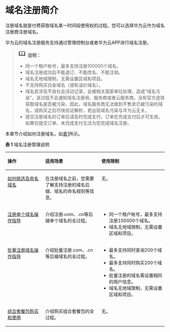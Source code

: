 # 域名注册简介<a name="domain_ug_310001"></a>

注册域名就是付费获取域名某一时间段使用权的过程。您可以选择华为云作为域名注册商注册域名。

华为云的域名注册服务支持通过管理控制台或者华为云APP进行域名注册。

>![](public_sys-resources/icon-note.gif) **说明：** 
>-   同一个租户帐号，最多支持注册100000个域名。
>-   域名注册成功后不能退订、不能改名、不能注销。
>-   域名无地域限制，无需设置区域和项目。
>-   不支持购买白金域名（或称溢价域名）。
>-   域名若涉及不良社会活动记录，会被相关国家单位处理，造成“域名污染”，该过程不会通知域名注册局、服务商或者云服务商。没有官方途径获取域名是否被污染，因此，域名服务商无法做到不售卖已被污染的域名，请购买之后尽快验证解析，若出现域名污染与华为云无关。
>-   提交注册域名的订单后请及时完成支付，订单在完成支付后才可生效。如果仅提交订单、未完成支付无法为您完成域名注册。

本章节介绍如何注册域名，如[表1](#zh-cn_topic_0193892067_table977612405507)所示。

**表 1**  域名注册管理说明

<a name="zh-cn_topic_0193892067_table977612405507"></a>
<table><thead align="left"><tr id="zh-cn_topic_0193892067_row87771409504"><th class="cellrowborder" valign="top" width="23.72237223722372%" id="mcps1.2.4.1.1"><p id="zh-cn_topic_0193892067_p15777740175016"><a name="zh-cn_topic_0193892067_p15777740175016"></a><a name="zh-cn_topic_0193892067_p15777740175016"></a>操作</p>
</th>
<th class="cellrowborder" valign="top" width="35.23352335233523%" id="mcps1.2.4.1.2"><p id="zh-cn_topic_0193892067_p47771140115015"><a name="zh-cn_topic_0193892067_p47771140115015"></a><a name="zh-cn_topic_0193892067_p47771140115015"></a>适用场景</p>
</th>
<th class="cellrowborder" valign="top" width="41.04410441044104%" id="mcps1.2.4.1.3"><p id="zh-cn_topic_0193892067_p11777174055015"><a name="zh-cn_topic_0193892067_p11777174055015"></a><a name="zh-cn_topic_0193892067_p11777174055015"></a>使用限制</p>
</th>
</tr>
</thead>
<tbody><tr id="zh-cn_topic_0193892067_row1110420498311"><td class="cellrowborder" valign="top" width="23.72237223722372%" headers="mcps1.2.4.1.1 "><p id="zh-cn_topic_0193892067_p17104124903117"><a name="zh-cn_topic_0193892067_p17104124903117"></a><a name="zh-cn_topic_0193892067_p17104124903117"></a><a href="如何挑选及命名域名.md">如何挑选及命名域名</a></p>
</td>
<td class="cellrowborder" valign="top" width="35.23352335233523%" headers="mcps1.2.4.1.2 "><p id="zh-cn_topic_0193892067_p13104114903114"><a name="zh-cn_topic_0193892067_p13104114903114"></a><a name="zh-cn_topic_0193892067_p13104114903114"></a>在注册域名之前，您需要了解支持注册的域名后缀、域名的命名规则等信息。</p>
</td>
<td class="cellrowborder" valign="top" width="41.04410441044104%" headers="mcps1.2.4.1.3 "><p id="zh-cn_topic_0193892067_p910434911310"><a name="zh-cn_topic_0193892067_p910434911310"></a><a name="zh-cn_topic_0193892067_p910434911310"></a>无。</p>
</td>
</tr>
<tr id="zh-cn_topic_0193892067_row126315910245"><td class="cellrowborder" valign="top" width="23.72237223722372%" headers="mcps1.2.4.1.1 "><p id="zh-cn_topic_0193892067_p1483558253"><a name="zh-cn_topic_0193892067_p1483558253"></a><a name="zh-cn_topic_0193892067_p1483558253"></a><a href="注册单个域名操作指导.md">注册单个域名操作指导</a></p>
</td>
<td class="cellrowborder" valign="top" width="35.23352335233523%" headers="mcps1.2.4.1.2 "><p id="zh-cn_topic_0193892067_p1963279202414"><a name="zh-cn_topic_0193892067_p1963279202414"></a><a name="zh-cn_topic_0193892067_p1963279202414"></a>介绍注册.com、.cn等后缀单个域名的全过程。</p>
</td>
<td class="cellrowborder" valign="top" width="41.04410441044104%" headers="mcps1.2.4.1.3 "><a name="zh-cn_topic_0193892067_ul1424981916281"></a><a name="zh-cn_topic_0193892067_ul1424981916281"></a><ul id="zh-cn_topic_0193892067_ul1424981916281"><li>同一个租户帐号，最多支持注册100000个域名。</li><li>域名无地域限制，无需设置区域和项目。</li></ul>
</td>
</tr>
<tr id="zh-cn_topic_0193892067_row10187111392412"><td class="cellrowborder" valign="top" width="23.72237223722372%" headers="mcps1.2.4.1.1 "><p id="zh-cn_topic_0193892067_p12482351250"><a name="zh-cn_topic_0193892067_p12482351250"></a><a name="zh-cn_topic_0193892067_p12482351250"></a><a href="批量注册域名操作指导.md">批量注册域名操作指导</a></p>
</td>
<td class="cellrowborder" valign="top" width="35.23352335233523%" headers="mcps1.2.4.1.2 "><p id="zh-cn_topic_0193892067_p51872013102410"><a name="zh-cn_topic_0193892067_p51872013102410"></a><a name="zh-cn_topic_0193892067_p51872013102410"></a>介绍批量注册.com、.cn等后缀域名的全过程。</p>
</td>
<td class="cellrowborder" valign="top" width="41.04410441044104%" headers="mcps1.2.4.1.3 "><a name="zh-cn_topic_0193892067_ul18809819202110"></a><a name="zh-cn_topic_0193892067_ul18809819202110"></a><ul id="zh-cn_topic_0193892067_ul18809819202110"><li>最多支持同时查询200个域名。</li><li>最多支持同时购买200个域名。</li><li>批量注册的域名需设置相同的用户信息。</li><li>域名无地域限制，无需设置区域和项目。</li></ul>
</td>
</tr>
<tr id="row75425281759"><td class="cellrowborder" valign="top" width="23.72237223722372%" headers="mcps1.2.4.1.1 "><p id="p1854219282514"><a name="p1854219282514"></a><a name="p1854219282514"></a><a href="组合套餐包购买和使用.md">组合套餐包购买和使用</a></p>
</td>
<td class="cellrowborder" valign="top" width="35.23352335233523%" headers="mcps1.2.4.1.2 "><p id="p17542142810514"><a name="p17542142810514"></a><a name="p17542142810514"></a>介绍购买组合套餐包的全过程。</p>
</td>
<td class="cellrowborder" valign="top" width="41.04410441044104%" headers="mcps1.2.4.1.3 "><p id="p5542228657"><a name="p5542228657"></a><a name="p5542228657"></a>无。</p>
</td>
</tr>
</tbody>
</table>

